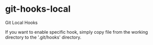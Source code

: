 # git-hooks-local
Git Local Hooks

If you want to enable specific hook, simply copy file from the working directory to the '.git/hooks' directory.
